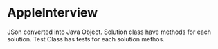 # AppleInterview
JSon converted into Java Object.
Solution class have methods for each solution.
Test Class has tests for each solution methos.
